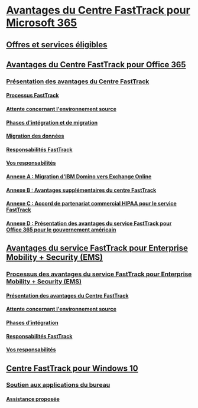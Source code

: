 # [Avantages du Centre FastTrack pour Microsoft 365](M365-fasttrack-benefit-overview.md)
## [Offres et services éligibles](M365-eligible-services-and-plans.md)
## [Avantages du Centre FastTrack pour Office 365](O365-fasttrack-benefit-for-office-365.md)
### [Présentation des avantages du Centre FastTrack](O365-fasttrack-benefit-overview.md)
#### [Processus FastTrack](O365-fasttrack-process.md)
#### [Attente concernant l'environnement source](O365-source-environment-expectations.md)
#### [Phases d'intégration et de migration](O365-onboarding-and-migration.md)
#### [Migration des données](O365-data-migration.md)
#### [Responsabilités FastTrack](O365-fasttrack-responsibilities.md)
#### [Vos responsabilités](O365-your-responsibilities.md)
#### [Annexe A : Migration d'IBM Domino vers Exchange Online](O365-from-ibm-domino-to-exchange-online.md)
#### [Annexe B : Avantages supplémentaires du centre FastTrack](O365-fasttrack-additional-benefits.md)
#### [Annexe C : Accord de partenariat commercial HIPAA pour le service FastTrack](O365-hipaa-business-associate-agreement.md)
#### [Annexe D : Présentation des avantages du service FastTrack pour Office 365 pour le gouvernement américain](US-Gov-appendix-overview.md)
## [Avantages du service FastTrack pour Enterprise Mobility + Security (EMS)](EMS-fasttrack-benefit-for-EMS.md)
### [Processus des avantages du service FastTrack pour Enterprise Mobility + Security (EMS)](EMS-fasttrack-process.md)
#### [Présentation des avantages du Centre FastTrack](EMS-fasttrack-benefit-overview.md)
#### [Attente concernant l'environnement source](EMS-source-environment-expectations.md)
#### [Phases d’intégration](EMS-onboarding-phases.md)
#### [Responsabilités FastTrack](EMS-fasttrack-responsibilities.md)
#### [Vos responsabilités](EMS-your-responsibilities.md)
## [Centre FastTrack pour Windows 10](Win-10-fasttrack-benefit-for-Windows-10.md)
### [Soutien aux applications du bureau](Win-10-desktop-app-assure.md)
#### [Assistance proposée](Win-10-daa-assistance-offered.md)